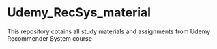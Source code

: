 # Udemy_RecSys_material

This repository cotains all study materials and assignments from Udemy Recommender System course 
